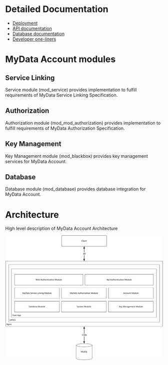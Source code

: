 # Detailed Documentation
- [Deployment](deployment.md)
- [API documentation](api/)
- [Database documentation](database/)
- [Developer one-liners](developer_oneliners.md)

# MyData Account modules
## Service Linking
Service module (mod_service) provides implementation to fulfill requirements of MyData Service Linking Specification.

## Authorization
Authorization module (mod_mod_authorization) provides implementation to fulfill requirements of MyData Authorization Specification.

## Key Management
Key Management module (mod_blackbox) provides key management services for MyData Account.

## Database
Database module (mod_database) provides database integration for MyData Account.



# Architecture
High level description of MyData Account Architecture

![Architecture](images/MyDataAccount_Architecture.png)
